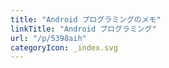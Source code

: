 ```yaml
---
title: "Android プログラミングのメモ"
linkTitle: "Android プログラミング"
url: "/p/5398aih"
categoryIcon: _index.svg
---
```


